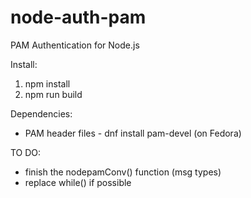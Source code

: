 # node-auth-pam
PAM Authentication for Node.js

Install:
  1. npm install
  2. npm run build

Dependencies:
  - PAM header files - dnf install pam-devel (on Fedora)

TO DO:
  - finish the nodepamConv() function (msg types)
  - replace while() if possible
